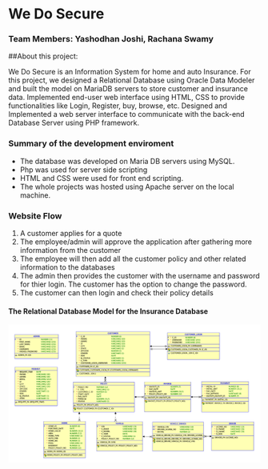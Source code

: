 # We Do Secure

### Team Members: Yashodhan Joshi, Rachana Swamy

##About this project:

We Do Secure is an Information System for home and auto Insurance. For this project, we designed a 
Relational Database using Oracle Data Modeler and built the model on MariaDB servers to store customer and insurance data. 
Implemented end-user web interface using HTML, CSS to provide functionalities like Login, Register, buy, browse, etc.
Designed and Implemented a web server interface to communicate with the back-end Database Server using PHP framework.

### Summary of the development enviroment
* The database was developed on Maria DB servers using MySQL.
* Php was used for server side scripting
* HTML and CSS were used for front end scripting.
* The whole projects was hosted using Apache server on the local machine.


### Website Flow
1. A customer applies for a quote
2. The employee/admin will approve the application after gathering more information from the customer
3. The employee will then add all the customer policy and other related information to the databases
4. The admin then provides the customer with the username and password for thier login. The customer has the option to change the password.
5. The customer can then login and check their policy details

#### The Relational Database Model for the Insurance Database
![alt text](https://github.com/srachana15/Insurance_CMS_php/blob/master/Logical%20Model.png)

